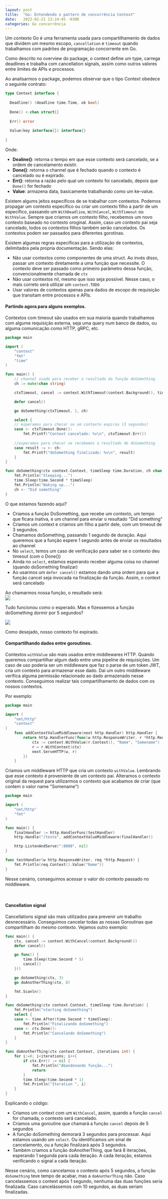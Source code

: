```yaml
---
layout: post
title:  "Go: Entendendo o pattern de concorrência Context"
date:   2022-02-21 13:24:45 -0300
categories: Go concorrência
---
```


Um contexto Go é uma ferramenta usada para compartilhamento de dados que dividem um mesmo escopo, `cancellation` e `timeout` quando trabalhamos com padrões de programação concorrente em Go.

Como descrito no overview do package, o context define um type, carrega deadlines e trabalha com cancellation signals, assim como outros valores entre limites de APIs e processos. 

Ao analisarmos o package, podemos observar que o tipo Context obedece o seguinte contrato:
```go
type Context interface {
  
  Deadline() (deadline time.Time, ok bool)
    
  Done() <-chan struct{}
      
  Err() error
        
  Value(key interface{}) interface{}
    
} 
```

Onde:
- <b>Dealine()</b>: retorna o tempo em que esse contexto será cancelado, se a ordem de cancelamento existir.
- <b>Done()</b>: retorna o channel que é fechado quando o contexto é cancelado ou é expirado.
- <b>Err()</b>: retorna a razão pelo qual um contexto foi cancelado, depois que `Done()` for fechado
- <b>Value</b>: armazena data, basicamente trabalhando como um ke-value.

Existem algums jeitos específicos de se trabalhar com contextos. Podemos propagar um contexto específico ou criar um contexto filho a partir de um específico, passando um `WithDeadline`, `WithCancel`, `WithTimeout` ou `WithValue`. Sempre que criamos um contexto filho, recebemos um novo contexto baseado no contexto oroginal. Assim, caso um contexto pai seja cancelado, todos os contextos filhos também serão cancelados. Os contextos podem ser passados para diferentes gorotinas.

Existem algumas regras específicas para a utilização de contextos, delimitados pela propria documentação. Sendo elas:
- Não usar contextos como componentes de uma struct. Ao invés disso, passar um contexto diretamente a uma função que necessite. O contexto deve ser passado como primeiro parâmetro dessa função, convencionalmente chamada de `ctx`
- Não usar contextos nil, mesmo que isso seja possível. Nesse caso, o mais correto será utilizar um `context.TODO`
- Usar valores de contextos apenas para dados de escopo de requisição que transitam entre processos e APIs.


#### Partindo agora para alguns exemplos.
Contextos com timeout são usados em sua maioria quando trabalhamos com algume requisição externa, seja uma query num banco de dados, ou alguma comunicação como HTTP, gRPC, etc.

```go
package main

import (
    "context"
    "fmt"
    "time"
)

func main() {
    // channel usado para receber o resultado da função doSomething
    ch := make(chan string)

    ctxTimeout, cancel := context.WithTimeout(context.Background(), time.Second*3)

    defer cancel()

    go doSomething(ctxTimeout, 1, ch)

    select {
    // esperamos para checar se um contexto expirou (3 segundos)
    case <- ctxTimeout.Done():
        fmt.Printf("Context cancelado: %v\n", ctxTimeout.Err())
    
    //esperamos para checar se recebemos o resultado de doSomething
    case result := <- ch:
        fmt.Printf("doSomething finalizado: %v\n", result)
    }
}

func doSomething(ctx context.Context, timeSleep time.Duration, ch chan string){
    fmt.Println("Sleeping...")
    time.Sleep(time.Second * timeSleep)
    fmt.Println("Waking up...")
    ch <- "Did something"
}
```

O que estamos fazendo aqui?

- Criamos a função DoSomething, que recebe um contexto, um tempo que ficara inativa, e um channel para enviar o resultado "Did something"
- Criamos um context e criamos um filho a partir dele, com um timeout de 3 segundos.
- Chamamos doSomething, passando 1 segundo de duração. Aqui queremos que a função espere 1 segundo antes de enviar os resultados ao channel
- No `select`, temos um caso de verificação para saber se o contexto deu timeout (com o Done())
- Ainda no `select`, estamos esperando receber alguma coisa no channel (quando doSomething finalizar)
- Ao usarmos um `defer cancel()` estamos dando uma ordem para que a função cancel seja invocada na finalização da função. Assim, o context será cancelado

Ao chamarmos nossa função, o resultado será: <br/>
<img src="https://imgur.com/nro2v2sl.png"  style="display: block; margin: 0 auto;">

Tudo funcionou como o esperado. Mas e fizessemos a função doSomething dormir por 5 segundos?

<img src="https://imgur.com/boogdD0l.png"  style="display: block; margin: 0 auto;">

Como desejado, nosso contexto foi expirado.

#### Compartilhando dados entre goroutines.
Contextos `withValue` são mais usados entre middlewares HTTP. Quando queremos compartilhar algum dado entre uma pipeline de requisições. Um caso de uso poderia ser um middleware que faz o parse de um token JWT, cria um contexto para armazenar esse dado. Dai um outro middleware verifica alguma permissão relacionado ao dado armazenado nesse contexto. Conseguimos realizar tais compartilhamento de dados com os nossos contextos. 

Por exemplo:

```go
package main

import (
    "net/http"
    "context"
)
    func addContextValueMiddleware(next http.Handler) http.Handler {
        return http.HandlerFunc(func(w http.ResponseWriter, r *http.Request) {
            ctx := context.WithValue(r.Context(), "Name", "Somename")
            r = r.WithContext(ctx)
            next.ServeHTTP(w, r)
        })
    }
```

Criamos um middleware HTTP que cria um contexto `withValue`. Lembrando que esse contexto é proveniente de um contexto pai. Alteramos o contexto original da request para utilizarmos o contexto que acabamos de criar (que contem o valor name "Somename")


```go
package main

import (
    "net/http"
    "fmt"
)

func main() { 
    finalHandler := http.HandlerFunc(testHandler)
    http.Handle("/teste", addContextValueMiddleware(finalHandler))

    http.ListenAndServe(":8080", nil)
}

func testHandler(w http.ResponseWriter, req *http.Request) {
    fmt.Println(req.Context().Value("Name"))
}
```
Nesse cenário, conseguimos acessar o valor do contexto passado no middleware.

<br/>

#### Cancellation signal
Cancellations signal são mais utilizados para prevenir um trabalho desnecessário. Conseguimos cancelar todas as nossas Goroutinas que compartilham do mesmo contexto. Vejamos outro exemplo:

```go
func main() {
    ctx, cancel := context.WithCancel(context.Background())
    defer cancel()

    go func() { 
        time.Sleep(time.Second * 5)
        cancel()
    }()

    go doSomething(ctx, 3)
    go doAnotherThing(ctx, 8)

    fmt.Scanln()
}

func doSomething(ctx context.Context, timeSleep time.Duration) {
    fmt.Println("starting doSomething")
    select { 
    case <- time.After(time.Second * timeSleep):
        fmt.Println("Finalizando doSomething")
    case <- ctx.Done():
        fmt.Println("Cancelando doSomething")
    }
}

func doAnotherThing(ctx context.Context, iterations int) {
    for i:=0; i<iterations; i++{
        if ctx.Err() := nil {
            fmt.Println("Abandonando função...")
            return
        }
        time.Sleep(time.Second * 1)
        fmt.Println("Iteration ", i)
    }
}
```

Explicando o código:
- Criamos um context com um `WithCancel`, assim, quando a função `cancel` for chamada, o contexto será cancelado.
- Criamos uma goroutine que chamará a função `cancel` depois de 5 segundos
- A função doSomething demorará 3 segundos para processar. Aqui estamos usando um `select`. Ou identificamos um sinal de cancelamento, ou a função finalizará após 3 segundos.
- Também criamos a função doAnotherThing, que fará 8 iterações, esperando 1 segunda para cada iteração. A cada iteração, estamos verificando o signal a cada iteração.

Nesse cenário, como cancelamos o contexto após 5 segundos, a função `doSomething` teve tempo de acabar, mas a `doAnotherThing` não. Caso cancelassemos o context após 1 segundo, nenhuma das duas funções seria finalizada. Caso cancelássemos com 10 segundos, as duas seriam finalizadas.